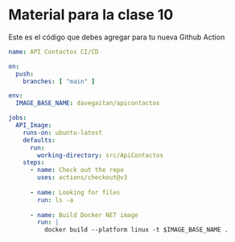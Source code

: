 # Material para la clase 10

Este es el código que debes agregar para tu nueva Github Action

```yml
name: API Contactos CI/CD

on:
  push:
    branches: [ "main" ]

env:
  IMAGE_BASE_NAME: davegaitan/apicontactos

jobs:
  API_Image:
    runs-on: ubuntu-latest
    defaults:
      run:
        working-directory: src/ApiContactos
    steps:
      - name: Check out the repo
        uses: actions/checkout@v3
        
      - name: Looking for files
        run: ls -a
        
      - name: Build Docker NET image
        run: | 
          docker build --platform linux -t $IMAGE_BASE_NAME .
```
